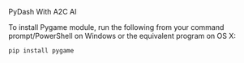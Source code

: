 PyDash With A2C AI

To install Pygame module, run the following from your command prompt/PowerShell on Windows or the equivalent program on OS X:
```
pip install pygame
```
